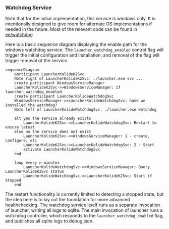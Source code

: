 ### Watchdog Service

Note that for the initial implementation, this service is windows only. It is intentionally designed to give room for alternate OS implementations if needed in the future.
Most of the relevant code can be found in [ee/watchdog](../../ee/watchdog/)

Here is a basic sequence diagram displaying the enable path for the windows watchdog service. The `launcher_watchdog_enabled` control flag will trigger the initial configuration and installation, and removal of the flag will trigger removal of the service.

```mermaid
sequenceDiagram
    participant LauncherKolideK2Svc
    Note right of LauncherKolideK2Svc: ./launcher.exe svc ...
    create participant WindowsServiceManager
    LauncherKolideK2Svc->>WindowsServiceManager: if launcher_watchdog_enabled
    create participant LauncherKolideWatchdogSvc
    WindowsServiceManager->>LauncherKolideWatchdogSvc: have we installed the watchdog?
    Note left of LauncherKolideWatchdogSvc: ./launcher.exe watchdog

    alt yes the service already exists
        LauncherKolideK2Svc->>LauncherKolideWatchdogSvc: Restart to ensure latest
    else no the service does not exist
        LauncherKolideK2Svc->>WindowsServiceManager: 1 - create, configure, etc
        LauncherKolideK2Svc->>LauncherKolideWatchdogSvc: 2 - Start
        activate LauncherKolideWatchdogSvc
    end

    loop every n minutes
        LauncherKolideWatchdogSvc->>WindowsServiceManager: Query LauncherKolideK2Svc status
        LauncherKolideWatchdogSvc->>LauncherKolideK2Svc: Start if Stopped
    end
```

The restart functionality is currently limited to detecting a stopped state, but the idea here is to lay out the foundation for more advanced healthchecking.
The watchdog service itself runs as a separate invocation of launcher, writing all logs to sqlite. The main invocation of launcher runs a watchdog controller, which responds to the `launcher_watchdog_enabled` flag, and publishes all sqlite logs to debug.json.